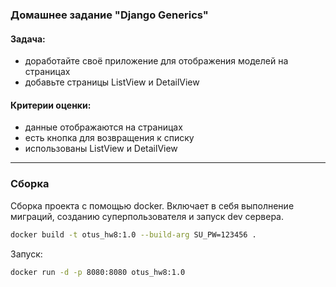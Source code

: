 ### Домашнее задание "Django Generics"
#### Задача:
- доработайте своё приложение для отображения моделей на страницах
- добавьте страницы ListView и DetailView
#### Критерии оценки:
- данные отображаются на страницах
- есть кнопка для возвращения к списку
- использованы ListView и DetailView
---

### Сборка
Сборка проекта c помощью docker. Включает в себя выполнение миграций, созданию суперпользователя и запуск dev сервера.
```bash 
docker build -t otus_hw8:1.0 --build-arg SU_PW=123456 .
```
Запуск:
```bash
docker run -d -p 8080:8080 otus_hw8:1.0
```
